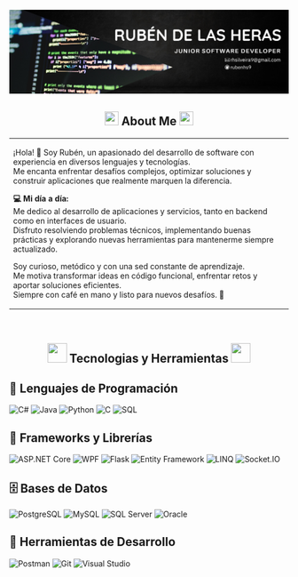 ![MasterHead](https://raw.githubusercontent.com/rubenhs9/rubenhs9/refs/heads/main/Black%20and%20White%20Minimalist%20Marketing%20Manager%20Linkedin%20Banner.png)

<h2 align="center">
  <img src="https://media.giphy.com/media/TEnXkcsHrP4YedChhA/giphy.gif"  width="25" height="25">
  About Me
  <img src="https://media.giphy.com/media/TEnXkcsHrP4YedChhA/giphy.gif"  width="25" height="25">
</h2>


<table>
<tr>
<td>

¡Hola! 👋 Soy Rubén, un apasionado del desarrollo de software con experiencia en diversos lenguajes y tecnologías.  
Me encanta enfrentar desafíos complejos, optimizar soluciones y construir aplicaciones que realmente marquen la diferencia.  

**💻 Mi día a día:**  
Me dedico al desarrollo de aplicaciones y servicios, tanto en backend como en interfaces de usuario.  
Disfruto resolviendo problemas técnicos, implementando buenas prácticas y explorando nuevas herramientas para mantenerme siempre actualizado.  

Soy curioso, metódico y con una sed constante de aprendizaje.  
Me motiva transformar ideas en código funcional, enfrentar retos y aportar soluciones eficientes.  
Siempre con café en mano y listo para nuevos desafíos. 🚀

</td>
</tr>
</table>




<br>

<h2 align="center">
  <img src="https://media.giphy.com/media/WFZvB7VIXBgiz3oDXE/giphy.gif" width="35" height="35">
  Tecnologias y Herramientas
  <img src="https://media.giphy.com/media/VTtANKl0beDFQRLDTh/giphy.gif" width="35" height="35">
</h2>

## 🔧 Lenguajes de Programación
<div align="left">
  
![C#](https://img.shields.io/badge/C%23-239120?style=for-the-badge&logo=c-sharp&logoColor=white)
![Java](https://img.shields.io/badge/Java-ED8B00?style=for-the-badge&logo=java&logoColor=white)
![Python](https://img.shields.io/badge/Python-3776AB?style=for-the-badge&logo=python&logoColor=white)
![C](https://img.shields.io/badge/C-00599C?style=for-the-badge&logo=c&logoColor=white)
![SQL](https://img.shields.io/badge/SQL-4479A1?style=for-the-badge&logo=mysql&logoColor=white)
</div>

## 🚀 Frameworks y Librerías
<div align="left">
  
![ASP.NET Core](https://img.shields.io/badge/ASP.NET_Core-512BD4?style=for-the-badge&logo=dotnet&logoColor=white)
![WPF](https://img.shields.io/badge/WPF-5C2D91?style=for-the-badge&logo=windows&logoColor=white)
![Flask](https://img.shields.io/badge/Flask-000000?style=for-the-badge&logo=flask&logoColor=white)
![Entity Framework](https://img.shields.io/badge/Entity_Framework-512BD4?style=for-the-badge&logo=dotnet&logoColor=white)
![LINQ](https://img.shields.io/badge/LINQ-0052CC?style=for-the-badge&logo=dotnet&logoColor=white)
![Socket.IO](https://img.shields.io/badge/Socket.IO-010101?style=for-the-badge&logo=socket.io&logoColor=white)
</div>

## 🗄️ Bases de Datos
<div align="left">
  
![PostgreSQL](https://img.shields.io/badge/PostgreSQL-336791?style=for-the-badge&logo=postgresql&logoColor=white)
![MySQL](https://img.shields.io/badge/MySQL-4479A1?style=for-the-badge&logo=mysql&logoColor=white)
![SQL Server](https://img.shields.io/badge/SQL_Server-CC2927?style=for-the-badge&logo=microsoft-sql-server&logoColor=white)
![Oracle](https://img.shields.io/badge/Oracle-F80000?style=for-the-badge&logo=oracle&logoColor=white)
</div>

## 🔨 Herramientas de Desarrollo
<div align="left">
  
![Postman](https://img.shields.io/badge/Postman-FF6C37?style=for-the-badge&logo=postman&logoColor=white)
![Git](https://img.shields.io/badge/Git-F05032?style=for-the-badge&logo=git&logoColor=white)
![Visual Studio](https://img.shields.io/badge/Visual_Studio-5C2D91?style=for-the-badge&logo=visual-studio&logoColor=white)
</div>
